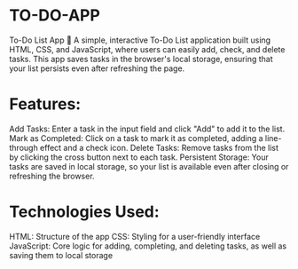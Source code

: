 # TO-DO-APP
To-Do List App 📝 A simple, interactive To-Do List application built using HTML, CSS, and JavaScript, where users can easily add, check, and delete tasks. This app saves tasks in the browser's local storage, ensuring that your list persists even after refreshing the page.

# Features:
Add Tasks: Enter a task in the input field and click "Add" to add it to the list.
Mark as Completed: Click on a task to mark it as completed, adding a line-through effect and a check icon.
Delete Tasks: Remove tasks from the list by clicking the cross button next to each task.
Persistent Storage: Your tasks are saved in local storage, so your list is available even after closing or refreshing the browser.

# Technologies Used:
HTML: Structure of the app
CSS: Styling for a user-friendly interface
JavaScript: Core logic for adding, completing, and deleting tasks, as well as saving them to local storage
